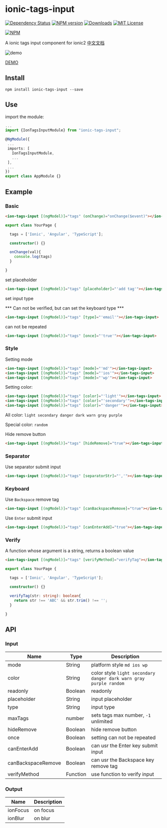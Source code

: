 # ionic-tags-input

[![Dependency Status](https://david-dm.org/HsuanXyz/ionic-tags-input.svg)](https://david-dm.org/HsuanXyz/ionic-tags-input)
[![NPM version][npm-image]][npm-url] [![Downloads][downloads-image]][downloads-url] [![MIT License][license-image]][license-url]

[![NPM](https://nodei.co/npm/ionic-tags-input.png?downloads=true&stars=true)](https://nodei.co/npm/ionic-tags-input/)

A ionic tags input component for ionic2
[中文文档](https://github.com/HsuanXyz/ionic-tags-input/blob/master/README-CN.md)


![demo](https://github.com/HsuanXyz/hsuanxyz.github.io/blob/master/assets/ionic-tags-input/tags.png?raw=true)

[DEMO](https://hsuanxyz.github.io/demo/ionic-tags-input/)
## Install

`npm install ionic-tags-input --save`

## Use
 import the module:

 ```typescript
 ...
 import {IonTagsInputModule} from "ionic-tags-input";

@NgModule({
  ...
  imports: [
    IonTagsInputModule,
    ...
  ],
  ...
})
export class AppModule {}

 ```

## Example

### Basic

```html
<ion-tags-input [(ngModel)]="tags" (onChange)="onChange($event)"></ion-tags-input>
```

```typescript
export class YourPage {

  tags = ['Ionic', 'Angular', 'TypeScript'];

  constructor() {}

  onChange(val){
    console.log(tags)
  }

}
```

set placeholder

```html
<ion-tags-input [(ngModel)]="tags" [placeholder]="'add tag'"></ion-tags-input>
```

set input type

*** Can not be verified, but can set the keyboard type ***

```html
<ion-tags-input [(ngModel)]="tags" [type]="'email'"></ion-tags-input>
```

can not be repeated

```html
<ion-tags-input [(ngModel)]="tags" [once]="'true'"></ion-tags-input>
```

### Style

Setting mode

```html
<ion-tags-input [(ngModel)]="tags" [mode]="'md'"></ion-tags-input>
<ion-tags-input [(ngModel)]="tags" [mode]="'ios'"></ion-tags-input>
<ion-tags-input [(ngModel)]="tags" [mode]="'wp'"></ion-tags-input>
```

Setting color:

```html
<ion-tags-input [(ngModel)]="tags" [color]="'light'"></ion-tags-input>
<ion-tags-input [(ngModel)]="tags" [color]="'secondary'"></ion-tags-input>
<ion-tags-input [(ngModel)]="tags" [color]="'danger'"></ion-tags-input>
```
All color: `light secondary danger dark warn gray purple`

Special color: `random`

Hide remove button

```html
<ion-tags-input [(ngModel)]="tags" [hideRemove]="true"></ion-tags-input>
```

### Separator

Use separator submit input
```html
<ion-tags-input [(ngModel)]="tags" [separatorStr]="','"></ion-tags-input>
```

### Keyboard

Use `Backspace` remove tag

```html
<ion-tags-input [(ngModel)]="tags" [canBackspaceRemove]="true"></ion-tags-input>
```

Use `Enter` submit input

```html
<ion-tags-input [(ngModel)]="tags" [canEnterAdd]="true"></ion-tags-input>
```

### Verify

A function whose argument is a string, returns a boolean value

```html
<ion-tags-input [(ngModel)]="tags" [verifyMethod]="verifyTag"></ion-tags-input>
```

```typescript
export class YourPage {

  tags = ['Ionic', 'Angular', 'TypeScript'];

  constructor() {}

  verifyTag(str: string): boolean{
    return str !== 'ABC' && str.trim() !== '';
  }

}
```

## API
### Input
| Name            | Type          | Description |
| --------------- | ------------- | ----------- |
| mode            | String        | platform style `md ios wp`     |
| color           | String        | color style `light secondary danger dark warn gray purple random`   |
| readonly        | Boolean       | readonly |
| placeholder     | String        | input placeholder |
| type            | String        | input type    |
| maxTags         | number        | sets tags max number, `-1` unlimited |
| hideRemove      | Boolean       | hide remove button   |
| once            | Boolean       | setting can not be repeated  |
| canEnterAdd     | Boolean       | can usr the Enter key submit input |
| canBackspaceRemove | Boolean    | can usr the Backspace key remove tag |
| verifyMethod    | Function      | use function to verify input|

### Output
| Name            | Description |
| --------------- | ----------- |
| ionFocus        | on focus |
| ionBlur         | on blur |

[npm-url]: https://www.npmjs.com/package/ionic-tags-input
[npm-image]: https://img.shields.io/npm/v/ionic-tags-input.svg

[downloads-image]: https://img.shields.io/npm/dm/ionic-tags-input.svg
[downloads-url]: http://badge.fury.io/js/ionic-tags-input

[license-image]: http://img.shields.io/badge/license-MIT-blue.svg?style=flat
[license-url]: LICENSE
